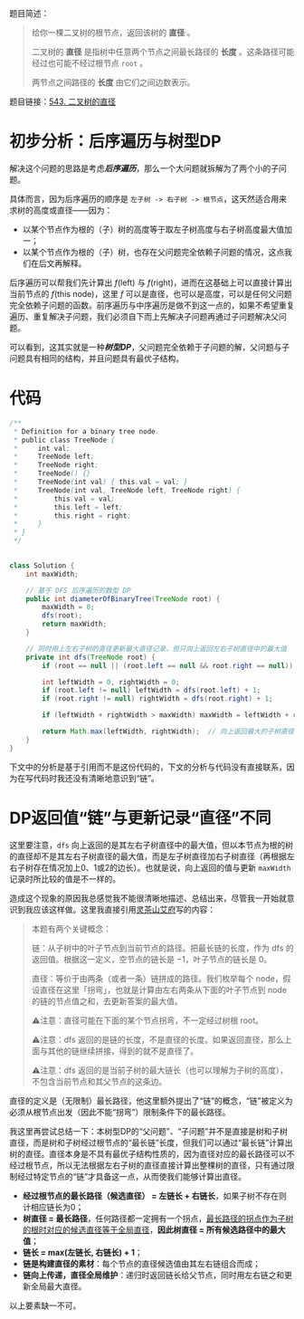 题目简述：

> 给你一棵二叉树的根节点，返回该树的 **直径** 。
>
> 二叉树的 **直径** 是指树中任意两个节点之间最长路径的 **长度** 。这条路径可能经过也可能不经过根节点 `root` 。
>
> 两节点之间路径的 **长度** 由它们之间边数表示。

题目链接：[543. 二叉树的直径](https://leetcode.cn/problems/diameter-of-binary-tree/)

# 初步分析：后序遍历与树型DP

解决这个问题的思路是考虑***后序遍历***，那么一个大问题就拆解为了两个小的子问题。

具体而言，因为后序遍历的顺序是 `左子树 -> 右子树 -> 根节点`，这天然适合用来求树的高度或直径——因为：

- 以某个节点作为根的（子）树的高度等于取左子树高度与右子树高度最大值加一；
- 以某个节点作为根的（子）树，也存在父问题完全依赖子问题的情况，这点我们在后文再解释。

后序遍历可以帮我们先计算出 $f(\text{left)}$ 与 $f(\text{right})$，进而在这基础上可以直接计算出当前节点的 $f(\text{this node})$，这里 $f$ 可以是直径，也可以是高度，可以是任何父问题完全依赖子问题的函数。前序遍历与中序遍历是做不到这一点的，如果不希望重复遍历、重复解决子问题，我们必须自下而上先解决子问题再通过子问题解决父问题。

可以看到，这其实就是一种***树型DP***，父问题完全依赖于子问题的解，父问题与子问题具有相同的结构，并且问题具有最优子结构。

# 代码

```java
/**
 * Definition for a binary tree node.
 * public class TreeNode {
 *     int val;
 *     TreeNode left;
 *     TreeNode right;
 *     TreeNode() {}
 *     TreeNode(int val) { this.val = val; }
 *     TreeNode(int val, TreeNode left, TreeNode right) {
 *         this.val = val;
 *         this.left = left;
 *         this.right = right;
 *     }
 * }
 */

 
class Solution {
    int maxWidth;

    // 基于 DFS 后序遍历的数型 DP
    public int diameterOfBinaryTree(TreeNode root) {
        maxWidth = 0;
        dfs(root);
        return maxWidth;
    }

    // 同时用上左右子树的直径更新最大直径记录，但只向上返回左右子树直径中的最大值
    private int dfs(TreeNode root) {
        if (root == null || (root.left == null && root.right == null)) return 0;

        int leftWidth = 0, rightWidth = 0;
        if (root.left != null) leftWidth = dfs(root.left) + 1;
        if (root.right != null) rightWidth = dfs(root.right) + 1;

        if (leftWidth + rightWidth > maxWidth) maxWidth = leftWidth + rightWidth;  // 更新 maxWidth

        return Math.max(leftWidth, rightWidth);  // 向上返回最大的子树直径，即“链”的长度
    }
}
```

下文中的分析是基于引用而不是这份代码的，下文的分析与代码没有直接联系，因为在写代码时我还没有清晰地意识到“链”。

# DP返回值“链”与更新记录“直径”不同

这里要注意，`dfs` 向上返回的是其左右子树直径中的最大值，但以本节点为根的树的直径却不是其左右子树直径的最大值，而是左子树直径加右子树直径（再根据左右子树存在情况加上0、1或2的边长）。也就是说，向上返回的值与更新 `maxWidth` 记录时所比较的值是不一样的。

造成这个现象的原因我总感觉我不能很清晰地描述、总结出来，尽管我一开始就意识到我应该这样做。这里我直接引用[灵茶山艾府](https://leetcode.cn/problems/diameter-of-binary-tree/solutions/2227017/shi-pin-che-di-zhang-wo-zhi-jing-dpcong-taqma/)写的内容：

> 本题有两个关键概念：
>
> 链：从子树中的叶子节点到当前节点的路径。把最长链的长度，作为 dfs 的返回值。根据这一定义，空节点的链长是 −1，叶子节点的链长是 0。
>
> 直径：等价于由两条（或者一条）链拼成的路径。我们枚举每个 node，假设直径在这里「拐弯」，也就是计算由左右两条从下面的叶子节点到 node 的链的节点值之和，去更新答案的最大值。
>
> ⚠注意：直径可能在下面的某个节点拐弯，不一定经过树根 root。
>
> ⚠注意：dfs 返回的是链的长度，不是直径的长度。如果返回直径，那么上面与其他的链继续拼接，得到的就不是直径了。
>
> ⚠注意：dfs 返回的是当前子树的最大链长（也可以理解为子树的高度），不包含当前节点和其父节点的这条边。
>

直径的定义是（无限制）最长路径，他这里额外提出了“链”的概念，“链”被定义为必须从根节点出发（因此不能“拐弯”）限制条件下的最长路径。

我这里再尝试总结一下：本树型DP的“父问题”、“子问题”并不是直接是树和子树直径，而是树和子树经过根节点的“最长链”长度，但我们可以通过“最长链”计算出树的直径。直径本身是不具有最优子结构性质的，因为直径对应的最长路径可以不经过根节点，所以无法根据左右子树的直径直接计算出整棵树的直径，只有通过限制经过特定节点的“链”才具备这一点，从而使我们能够计算出直径。

- **经过根节点的最长路径（候选直径） = 左链长 + 右链长**，如果子树不存在则计相应链长为0；
- **树直径 = 最长路径**，任何路径都一定拥有一个拐点，<u>最长路径的拐点作为子树的根时对应的候选直径等于全局直径</u>，**因此树直径 = 所有候选路径中的最大值**；
- **链长 = max(左链长, 右链长) + 1**；
- **链是构建直径的素材**：每个节点的直径候选值由其左右链组合而成；
- **链向上传递，直径全局维护**：递归时返回链长给父节点，同时用左右链之和更新全局最大直径。

以上要素缺一不可。
